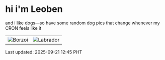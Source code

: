 # hi i'm Leoben

and i like dogs—so have some random dog pics that change whenever my CRON feels like it

|  |  |
|--------|----------|
| ![Borzoi](https://random-dog-vercel.vercel.app/api/random-borzoi?v=1758429917) | ![Labrador](https://random-dog-vercel.vercel.app/api/random-labrador?v=1758429917) |

Last updated: 2025-09-21 12:45 PHT
